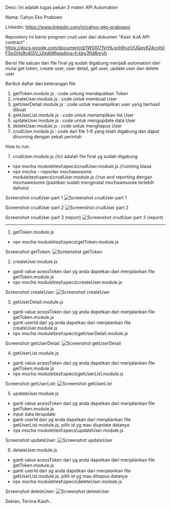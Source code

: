 Desc: Ini adalah tugas pekan 3 materi API Automation

Nama: Cahyo Eko Prabowo

Linkedin: https://www.linkedin.com/in/cahyo-eko-prabowo/

Repository ini berisi program crud user dari dokumen "Kasir AJA API contract" : https://docs.google.com/document/d/1W0XI71VrHLgnhRyziVUQqy62Acnh0FSxGHs9n4GIV_U/edit#heading=h.kby3fid6nryh

Berisi file satuan dan file final yg sudah digabung menjadi automation dari mulai get token, create user, user detail, get user, update user dan delete user


Berikut daftar dan keterangan file
1. getToken.module.js : code untung mendapatkan Token
2. createUser.module.js : code untuk membuat User
3. getUserDetail.module.js : code untuk menampilkan user yang berhasil dibuat
4. getUserList.module.js : code untuk menampilkan list User
5. updateUser.module.js : code untuk mengupdate data User
6. deleteUser.module.js : code untuk menghapus User
7. crudUser.module.js : code dari file 1-6 yang telah digabung dan dapat dirunning dengan sekali perintah
  
How to run:

7. crudUser.module.js //ini adalah file final yg sudah digabung
- npx mocha module\test\specs\crudUser.module.js //running biasa
- npx mocha --reporter mochawesome module\test\specs\crudUser.module.js //run and reporting dengan mochawesome (pastikan sudah menginstal mochawesome terlebih dahulu)

Screenshot crudUser part 1
![Screenshot crudUser part 1](https://github.com/delete77/tugas3_api_automation_sanber/blob/efc2ec869c47d6eee225007d2fe13cde7c536268/screenshot/Screenshoot%20tugas%203%20part%201.png)

Screenshot crudUser part 2
![Screenshot crudUser part 2](https://github.com/delete77/tugas3_api_automation_sanber/blob/efc2ec869c47d6eee225007d2fe13cde7c536268/screenshot/Screenshoot%20tugas%203%20part%202.png)

Screenshot crudUser part 3 (report)
![Screenshot crudUser part 3 (report)](https://github.com/delete77/tugas3_api_automation_sanber/blob/efc2ec869c47d6eee225007d2fe13cde7c536268/screenshot/Screenshoot%20tugas%203%20part%203%20(report).png)


---------------------------------------------------------------------------------------------
1. getToken.module.js
- npx mocha module\test\specs\getToken.module.js

Screenshot getToken:
![Screenshot getToken](https://github.com/delete77/tugas3_api_automation_sanber/blob/efc2ec869c47d6eee225007d2fe13cde7c536268/screenshot/1.%20getToken.png)


2. createUser.module.js
- ganti value acessToken dari yg anda dapetkan dari menjalankan file getToken.module.js
- npx mocha module\test\specs\createUser.module.js

Screenshot createUser:
![Screenshot createUser](https://github.com/delete77/tugas3_api_automation_sanber/blob/efc2ec869c47d6eee225007d2fe13cde7c536268/screenshot/2.%20createUser.png)


3. getUserDetail.module.js
- ganti value acessToken dari yg anda dapetkan dari menjalankan file getToken.module.js
- ganti userId dari yg anda dapetkan dari menjalankan file createUser.module.js
- npx mocha module\test\specs\getUserDetail.module.js

Screenshot getUserDetail:
![Screenshot getUserDetail](https://github.com/delete77/tugas3_api_automation_sanber/blob/efc2ec869c47d6eee225007d2fe13cde7c536268/screenshot/3.%20getUserDetail.png)


4. getUserList.module.js
- ganti value acessToken dari yg anda dapetkan dari menjalankan file getToken.module.js
- npx mocha module\test\specs\getUserList.module.js

Screenshot getUserList:
![Screenshot getUserList](https://github.com/delete77/tugas3_api_automation_sanber/blob/efc2ec869c47d6eee225007d2fe13cde7c536268/screenshot/4.%20getUserList.png)


5. updateUser.module.js
- ganti value acessToken dari yg anda dapetkan dari menjalankan file getToken.module.js
- input data terupdate
- ganti userId dari yg anda dapetkan dari menjalankan file getUserList.module.js, pilih id yg mau diupdate datanya
- npx mocha module\test\specs\updateUser.module.js

Screenshot updateUser:
![Screenshot updateUser](https://github.com/delete77/tugas3_api_automation_sanber/blob/efc2ec869c47d6eee225007d2fe13cde7c536268/screenshot/5.%20updateUser.png)


6. deleteUser.module.js
- ganti value acessToken dari yg anda dapetkan dari menjalankan file getToken.module.js
- ganti userId dari yg anda dapetkan dari menjalankan file getUserList.module.js, pilih id yg mau dihapus datanya
- npx mocha module\test\specs\deleteUser.module.js

Screenshot deleteUser:
![Screenshot deleteUser](https://github.com/delete77/tugas3_api_automation_sanber/blob/efc2ec869c47d6eee225007d2fe13cde7c536268/screenshot/6.%20deleteUser.png)


Sekian, Terima Kasih..
